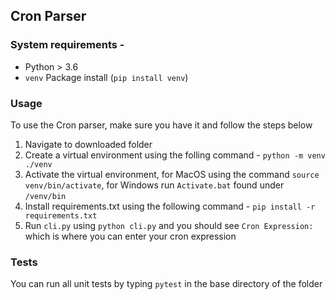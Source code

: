 ## Cron Parser 

### System requirements -

- Python > 3.6
- `venv` Package install (`pip install venv`)

### Usage

To use the Cron parser, make sure you have it and follow the steps below

1. Navigate to downloaded folder
2. Create a virtual environment using the folling command - `python -m venv ./venv`
3. Activate the virtual environment, for MacOS using the command `source venv/bin/activate`, for Windows run `Activate.bat` found under `/venv/bin`
4. Install requirements.txt using the following command - `pip install -r requirements.txt`
5. Run `cli.py` using `python cli.py` and you should see `Cron Expression:` which is where you can enter your cron expression

### Tests

You can run all unit tests by typing `pytest` in the base directory of the folder
